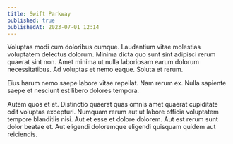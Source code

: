 ```yaml
---
title: Swift Parkway
published: true
publishedAt: 2023-07-01 12:14
---
```


Voluptas modi cum doloribus cumque. Laudantium vitae molestias voluptatem delectus dolorum. Minima dicta quo sunt sint adipisci rerum quaerat sint non. Amet minima ut nulla laboriosam earum dolorum necessitatibus. Ad voluptas et nemo eaque. Soluta et rerum.

Eius harum nemo saepe labore vitae repellat. Nam rerum ex. Nulla sapiente saepe et nesciunt est libero dolores tempora.

Autem quos et et. Distinctio quaerat quas omnis amet quaerat cupiditate odit voluptas excepturi. Numquam rerum aut ut labore officia voluptatem tempore blanditiis nisi. Aut et esse et dolore dolorem. Aut est rerum sunt dolor beatae et. Aut eligendi doloremque eligendi quisquam quidem aut reiciendis.